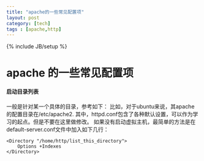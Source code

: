 ```yaml
---
title: "apache的一些常见配置项"
layout: post
category: [tech]
tags : [apache,http]
---
```

{% include JB/setup %}
# apache 的一些常见配置项

#### 启动目录列表
一般是针对某一个具体的目录，参考如下：
比如，对于ubuntu来说，其apache的配置目录在/etc/apache2. 
其中，httpd.conf包含了各种默认设置，可以作为学习的起点。但是不要在这里做修改。
如果没有启动虚拟主机，最简单的方法是在default-server.conf文件中加入如下几行：

    <Directory "/home/http/list_this_directory">
        Options +Indexes
    </Directory>
